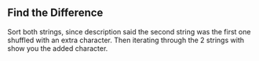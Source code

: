Find the Difference
---

Sort both strings, since description said the second string was the first one shuffled with an extra character.
Then iterating through the 2 strings with show you the added character.
